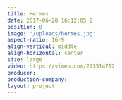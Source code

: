 ```yaml
---
title: Hermes
date: 2017-06-28 16:12:05 Z
position: 0
image: "/uploads/hermes.jpg"
aspect-ratio: 16-9
align-vertical: middle
align-horizontal: center
size: large
video: https://vimeo.com/223514712
producer: 
production-company: 
layout: project
---
```


